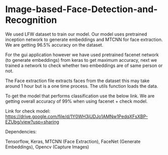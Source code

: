 # Image-based-Face-Detection-and-Recognition
We used LFW dataset to train our model. Our model uses pretrained inception network to generate embeddings and MTCNN for face extraction. We are getting 96.5% accuracy on the dataset. 

For the gui application however we have used pretrained facenet network (to generate embeddings) from keras to get maximum accuracy, next we trained a network to check whether two embeddings are of same person or not.

The Face extraction file extracts faces from the dataset this may take around 1 hour but is a one time process. The utils function loads the data.

To get the model that performs classification use the below link. We are getting overall accuracy of 99% when using facenet + check model. 

Link for check model:
https://drive.google.com/file/d/1Y0WH3jUDJo1AMNw1PedqXFsXBP-EZUbg/view?usp=sharing

Dependencies:

Tensorflow,
Keras,
MTCNN (Face Extraction),
FaceNet (Generate Embeddings),
Opencv (Capture Images)
